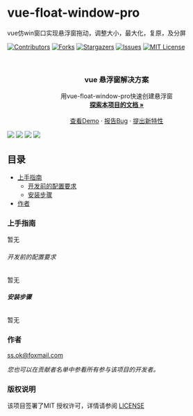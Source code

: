 # vue-float-window-pro

vue仿win窗口实现悬浮窗拖动，调整大小，最大化，复原，及分屏

<!-- PROJECT SHIELDS -->

[![Contributors][contributors-shield]][contributors-url]
[![Forks][forks-shield]][forks-url]
[![Stargazers][stars-shield]][stars-url]
[![Issues][issues-shield]][issues-url]
[![MIT License][license-shield]][license-url]


<br />

<p align="center">

<h3 align="center">vue 悬浮窗解决方案</h3>
  <p align="center">
    用vue-float-window-pro快速创建悬浮窗
    <br />
    <a href="https://gitee.com/mxywds/vue-float-window-pro/blob/master/docs/components/floatWindow.md"><strong>探索本项目的文档 »</strong></a>
    <br />
    <br />
    <a href="https://github.com/mxywds/vue-float-window-pro">查看Demo</a>
    ·
    <a href="https://github.com/mxywds/vue-float-window-pro/issues">报告Bug</a>
    ·
    <a href="https://github.com/mxywds/vue-float-window-pro/issues">提出新特性</a>
  </p>

</p>

![](https://gitee.com/mxywds/vue-float-window-pro/blob/master/docs/assets/all.png)
![](https://gitee.com/mxywds/vue-float-window-pro/blob/master/docs/assets/title.png)
![](https://gitee.com/mxywds/vue-float-window-pro/blob/master/docs/assets/web.png)
![](https://gitee.com/mxywds/vue-float-window-pro/blob/master/docs/assets/slot2.png)


## 目录

- [上手指南](#上手指南)
  - [开发前的配置要求](#开发前的配置要求)
  - [安装步骤](#安装步骤)
- [作者](#作者)

### 上手指南
暂无
###### 开发前的配置要求
暂无

###### **安装步骤**
暂无


### 作者

ss.ok@foxmail.com

*您也可以在贡献者名单中参看所有参与该项目的开发者。*

### 版权说明

该项目签署了MIT 授权许可，详情请参阅 [LICENSE](https://github.com/mxywds/vue-float-window-pro/blob/master/LICENSE.txt)

<!-- links -->
[your-project-path]:mxywds/vue-float-window-pro

[contributors-shield]: https://img.shields.io/github/contributors/mxywds/vue-float-window-pro.svg?style=flat-square

[contributors-url]: https://github.com/mxywds/vue-float-window-pro/graphs/contributors

[forks-shield]: https://img.shields.io/github/forks/mxywds/vue-float-window-pro.svg?style=flat-square

[forks-url]: https://github.com/mxywds/vue-float-window-pro/network/members

[stars-shield]: https://img.shields.io/github/stars/mxywds/vue-float-window-pro.svg?style=flat-square

[stars-url]: https://github.com/mxywds/vue-float-window-pro/stargazers

[issues-shield]: https://img.shields.io/github/issues/mxywds/vue-float-window-pro.svg?style=flat-square

[issues-url]: https://img.shields.io/github/issues/mxywds/vue-float-window-pro.svg

[license-shield]: https://img.shields.io/github/license/mxywds/vue-float-window-pro?style=flat-square

[license-url]: https://github.com/mxywds/vue-float-window-pro/blob/master/LICENSE




